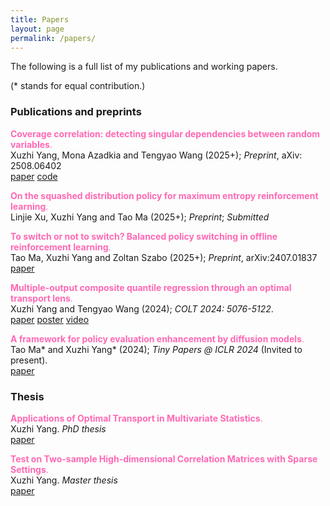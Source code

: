 ```yaml
---
title: Papers
layout: page
permalink: /papers/
---
```


The following is a full list of my publications and working papers.

(* stands for equal contribution.)   

### **Publications and preprints**

<span style="color:#FF69B4">**Coverage correlation: detecting singular dependencies between random variables**.</span> <br /> Xuzhi Yang, Mona Azadkia and Tengyao Wang (2025+); *Preprint*, aXiv: 2508.06402
 <br /> 
 [paper](/assets/papers/CovCorr.pdf)
 [code](https://github.com/wangtengyao/covercorr)

 <span style="color:#FF69B4">**On the squashed distribution policy for maximum entropy reinforcement learning**.</span> <br /> Linjie Xu, Xuzhi Yang and Tao Ma (2025+); *Preprint*; *Submitted*

<span style="color:#FF69B4">**To switch or not to switch? Balanced policy switching in offline reinforcement learning**.</span> <br /> Tao Ma, Xuzhi Yang and Zoltan Szabo (2025+); *Preprint*, arXiv:2407.01837
 <br /> 
 [paper](/assets/papers/SwichingCost.pdf)

<span style="color:#FF69B4">**Multiple-output composite quantile regression through an optimal transport lens**.</span> <br /> Xuzhi Yang and Tengyao Wang (2024); *COLT 2024: 5076-5122*.
 <br /> 
 [paper](/assets/papers/yang24.pdf)
 [poster](/assets/papers/yang24_poster.pdf)
 [video](https://www.youtube.com/watch?v=wtMAM6VBVVo)

<span style="color:#FF69B4">**A framework for policy evaluation enhancement by diffusion models**.</span> <br /> Tao Ma\* and Xuzhi Yang\* (2024); *Tiny Papers @ ICLR 2024* (Invited to present).
 <br /> 
 [paper](/assets/papers/taotiny.pdf)

### **Thesis**

<span style="color:	#FF69B4">**Applications of Optimal Transport in Multivariate Statistics**.</span> <br /> Xuzhi Yang. *PhD thesis*
 <br /> [paper](/assets/papers/Xuzhi_Yang_PhDThesis_finalcopy.pdf)

<span style="color:	#FF69B4">**Test on Two-sample High-dimensional Correlation Matrices with Sparse Settings**.</span> <br /> Xuzhi Yang. *Master thesis*
 <br /> [paper](/assets/papers/MasterThesis.pdf)

